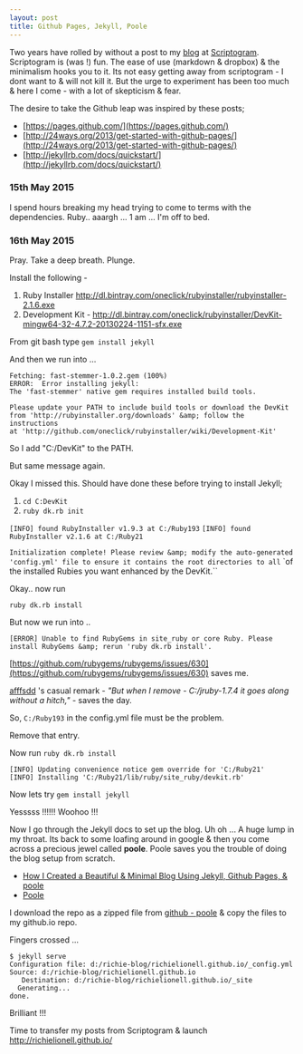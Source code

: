 ```yaml
---
layout: post
title: Github Pages, Jekyll, Poole
---
```


Two years have rolled by without a post to my [blog](http://scriptogr.am/richie) at [Scriptogram](http://scriptogr.am/). Scriptogram is (was !) fun. The ease of use (markdown &amp; dropbox) &amp; the minimalism hooks you to it. Its not easy getting away from scriptogram - I dont want to &amp; will not kill it. But the urge to experiment has been too much &amp; here I come - with a lot of skepticism &amp; fear.

The desire to take the Github leap was inspired by these posts;

- [https://pages.github.com/](https://pages.github.com/)
- [http://24ways.org/2013/get-started-with-github-pages/](http://24ways.org/2013/get-started-with-github-pages/)
- [http://jekyllrb.com/docs/quickstart/](http://jekyllrb.com/docs/quickstart/)

### 15th May 2015
I spend hours breaking my head trying to come to terms with the dependencies. Ruby.. aaargh ... 1 am ... I'm off to bed.

### 16th May 2015

Pray. Take a deep breath. Plunge.

Install the following -

1. Ruby Installer http://dl.bintray.com/oneclick/rubyinstaller/rubyinstaller-2.1.6.exe
2. Development Kit - http://dl.bintray.com/oneclick/rubyinstaller/DevKit-mingw64-32-4.7.2-20130224-1151-sfx.exe

From git bash type `gem install jekyll`

And then we run into ...



    Fetching: fast-stemmer-1.0.2.gem (100%)
    ERROR:  Error installing jekyll:
    The 'fast-stemmer' native gem requires installed build tools.

    Please update your PATH to include build tools or download the DevKit
    from 'http://rubyinstaller.org/downloads' &amp; follow the instructions
    at 'http://github.com/oneclick/rubyinstaller/wiki/Development-Kit'

So I add "C:/DevKit" to the PATH.

But same message again.

Okay I missed this. Should have done these before trying to install Jekyll;

1. `cd C:DevKit`
2. `ruby dk.rb init`


`[INFO] found RubyInstaller v1.9.3 at C:/Ruby193`
`[INFO] found RubyInstaller v2.1.6 at C:/Ruby21`
    
`Initialization complete! Please review &amp; modify the auto-generated`
`'config.yml' file to ensure it contains the root directories to all`
`of the installed Rubies you want enhanced by the DevKit.``

Okay.. now run

    ruby dk.rb install

But now we run into ..

    [ERROR] Unable to find RubyGems in site_ruby or core Ruby. Please
    install RubyGems &amp; rerun 'ruby dk.rb install'.


[https://github.com/rubygems/rubygems/issues/630](https://github.com/rubygems/rubygems/issues/630) saves me.

[afffsdd](https://github.com/afffsdd) 's casual remark - *"But when I remove - C:/jruby-1.7.4 it goes along without a hitch,"* - saves the day. 

So, `C:/Ruby193` in the config.yml file must be the problem.

Remove that entry.

Now run `ruby dk.rb install` 

    [INFO] Updating convenience notice gem override for 'C:/Ruby21'
    [INFO] Installing 'C:/Ruby21/lib/ruby/site_ruby/devkit.rb'



Now lets try `gem install jekyll`

Yesssss !!!!!! Woohoo !!!


Now I go through the Jekyll docs to set up the blog. Uh oh ... A huge lump in my throat. Its back to some loafing around in google &amp; then you come across a precious jewel called **poole**. Poole saves you the trouble of doing the blog setup from scratch. 

- [How I Created a Beautiful &amp; Minimal Blog Using Jekyll, Github Pages, &amp; poole](http://joshual&amp;e.com/jekyll-github-pages-poole/)
- [Poole](http://demo.getpoole.com/)

I download the repo as a zipped file from [github - poole](https://github.com/poole/poole) &amp; copy the files to my github.io repo.

Fingers crossed ...

    $ jekyll serve
    Configuration file: d:/richie-blog/richielionell.github.io/_config.yml
    Source: d:/richie-blog/richielionell.github.io
       Destination: d:/richie-blog/richielionell.github.io/_site
      Generating...
    done.

Brilliant !!!

Time to transfer my posts from Scriptogram &amp; launch http://richielionell.github.io/

